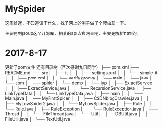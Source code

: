 # MySpider
这周好迷，不知道该干什么，找了网上的例子做了个爬虫玩一下。

主要用到jsoup这个开源库，相关的api去官网查吧，主要是解析html的。

# 2017-8-17
更新了pom文件 
还有目录树（再次感谢九日同学）
├── pom.xml
├── README.md
├── src
│   ├── it
│   │   ├── settings.xml
│   │   └── simple-it
│   │       ├── pom.xml
│   │       └── verify.groovy
│   └── main
│       └── java
│           └── com
│               └── spider
│                   └── demo
│                       └── lyp
│                           ├── ExractService
│                           │   ├── ExtractService.java
│                           │   └── RecursionService.java
│                           ├── LinkTypeData
│                           │   └── LinkTypeData.java
│                           ├── main
│                           │   └── Main.java
│                           ├── MyFirstSpider
│                           │   ├── CSDNblogCrawler.java
│                           │   ├── MyLowSpider2.java
│                           │   └── MyLowSpider.java
│                           ├── Rule
│                           │   └── Rule.java
│                           ├── RuleException
│                           │   └── RuleException.java
│                           ├── Thread
│                           │   └── FileThread.java
│                           └── Util
│                               ├── DBUtil.java
│                               ├── FileUtil.java
│                               └── TextUtil.java
